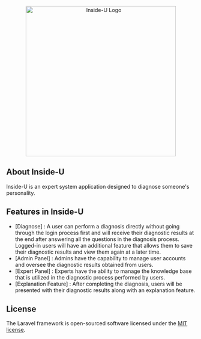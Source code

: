 <p align="center"><a href="https://insideu.visit-indonesia.id/" target="_blank"><img src="https://insideu.visit-indonesia.id/img/logo.png" width="400" alt="Inside-U Logo"></a></p>


## About Inside-U

Inside-U is an expert system application designed to diagnose someone's personality.

## Features in Inside-U

- [Diagnose] : A user can perform a diagnosis directly without going through the login process first and will receive their diagnostic results at the end after answering all the questions in the diagnosis process. Logged-in users will have an additional feature that allows them to save their diagnostic results and view them again at a later time.
- [Admin Panel] : Admins have the capability to manage user accounts and oversee the diagnostic results obtained from users.
- [Expert  Panel] : Experts have the ability to manage the knowledge base that is utilized in the diagnostic process performed by users.
- [Explanation Feature] : After completing the diagnosis, users will be presented with their diagnostic results along with an explanation feature.

## License

The Laravel framework is open-sourced software licensed under the [MIT license](https://opensource.org/licenses/MIT).
